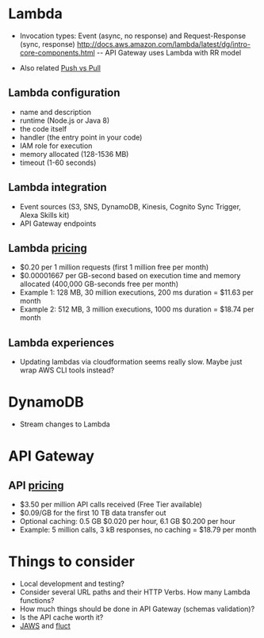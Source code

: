 
# Lambda

- Invocation types: Event (async, no response) and Request-Response (sync, response) http://docs.aws.amazon.com/lambda/latest/dg/intro-core-components.html
-- API Gateway uses Lambda with RR model

- Also related [Push vs Pull](http://docs.aws.amazon.com/lambda/latest/dg/intro-invocation-modes.html)


## Lambda configuration

- name and description
- runtime (Node.js or Java 8)
- the code itself
- handler (the entry point in your code)
- IAM role for execution
- memory allocated (128-1536 MB)
- timeout (1-60 seconds)

## Lambda integration

- Event sources (S3, SNS, DynamoDB, Kinesis, Cognito Sync Trigger, Alexa Skills kit)
- API Gateway endpoints

## Lambda [pricing](https://aws.amazon.com/lambda/pricing/)

- $0.20 per 1 million requests (first 1 million free per month)
- $0.00001667 per GB-second based on execution time and memory allocated (400,000 GB-seconds free per month)
- Example 1: 128 MB, 30 million executions, 200 ms duration = $11.63 per month
- Example 2: 512 MB, 3 million executions, 1000 ms duration = $18.74 per month

## Lambda experiences

- Updating lambdas via cloudformation seems really slow. Maybe just wrap AWS CLI tools instead?

# DynamoDB

- Stream changes to Lambda

# API Gateway

## API [pricing](https://aws.amazon.com/api-gateway/pricing/)

- $3.50 per million API calls received (Free Tier available)
- $0.09/GB for the first 10 TB data transfer out
- Optional caching: 0.5 GB $0.020 per hour, 6.1 GB $0.200 per hour
- Example: 5 million calls, 3 kB responses, no caching = $18.79 per month


# Things to consider

- Local development and testing?
- Consider several URL paths and their HTTP Verbs. How many Lambda functions?
- How much things should be done in API Gateway (schemas validation)?
- Is the API cache worth it?
- [JAWS](https://github.com/jaws-framework/JAWS) and [fluct](https://github.com/r7kamura/fluct)
